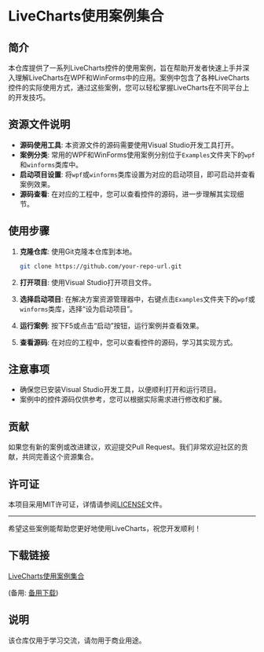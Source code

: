 # LiveCharts使用案例集合

## 简介

本仓库提供了一系列LiveCharts控件的使用案例，旨在帮助开发者快速上手并深入理解LiveCharts在WPF和WinForms中的应用。案例中包含了各种LiveCharts控件的实际使用方式，通过这些案例，您可以轻松掌握LiveCharts在不同平台上的开发技巧。

## 资源文件说明

- **源码使用工具**: 本资源文件的源码需要使用Visual Studio开发工具打开。
- **案例分类**: 常用的WPF和WinForms使用案例分别位于`Examples`文件夹下的`wpf`和`winforms`类库中。
- **启动项目设置**: 将`wpf`或`winforms`类库设置为对应的启动项目，即可启动并查看案例效果。
- **源码查看**: 在对应的工程中，您可以查看控件的源码，进一步理解其实现细节。

## 使用步骤

1. **克隆仓库**: 使用Git克隆本仓库到本地。
   ```bash
   git clone https://github.com/your-repo-url.git
   ```

2. **打开项目**: 使用Visual Studio打开项目文件。

3. **选择启动项目**: 在解决方案资源管理器中，右键点击`Examples`文件夹下的`wpf`或`winforms`类库，选择“设为启动项目”。

4. **运行案例**: 按下F5或点击“启动”按钮，运行案例并查看效果。

5. **查看源码**: 在对应的工程中，您可以查看控件的源码，学习其实现方式。

## 注意事项

- 确保您已安装Visual Studio开发工具，以便顺利打开和运行项目。
- 案例中的控件源码仅供参考，您可以根据实际需求进行修改和扩展。

## 贡献

如果您有新的案例或改进建议，欢迎提交Pull Request。我们非常欢迎社区的贡献，共同完善这个资源集合。

## 许可证

本项目采用MIT许可证，详情请参阅[LICENSE](LICENSE)文件。

---

希望这些案例能帮助您更好地使用LiveCharts，祝您开发顺利！

## 下载链接
[LiveCharts使用案例集合](https://pan.quark.cn/s/0aba67d50a5b) 

(备用: [备用下载](https://pan.baidu.com/s/1ExYIZQJjx7w5fRNSgQuz8A?pwd=1234))

## 说明

该仓库仅用于学习交流，请勿用于商业用途。
